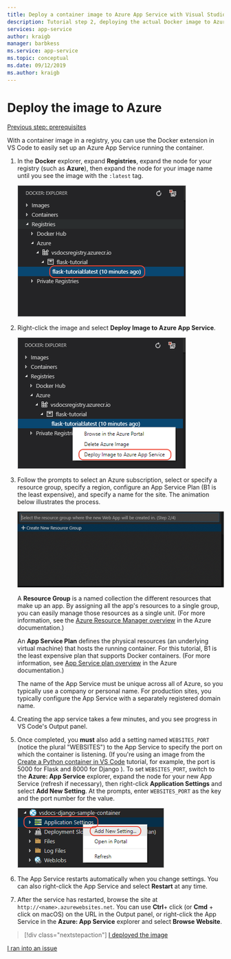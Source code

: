 ```yaml
---
title: Deploy a container image to Azure App Service with Visual Studio Code
description: Tutorial step 2, deploying the actual Docker image to Azure App Service from a container registry.
services: app-service
author: kraigb
manager: barbkess
ms.service: app-service
ms.topic: conceptual
ms.date: 09/12/2019
ms.author: kraigb
---
```


# Deploy the image to Azure

[Previous step: prerequisites](tutorial-deploy-containers-01.md)

With a container image in a registry, you can use the Docker extension in VS Code to easily set up an Azure App Service running the container.

1. In the **Docker** explorer, expand **Registries**, expand the node for your registry (such as **Azure**), then expand the node for your image name until you see the image with the `:latest` tag.

    ![Locating an image in the Docker explorer](media/deploy-containers/deploy-find-image.png)

1. Right-click the image and select **Deploy Image to Azure App Service**.

    ![Selecting the Deploy menu command](media/deploy-containers/deploy-menu.png)

1. Follow the prompts to select an Azure subscription, select or specify a resource group, specify a region, configure an App Service Plan (B1 is the least expensive), and specify a name for the site. The animation below illustrates the process.

    ![Create and Deploy animation](media/deploy-containers/deploy-to-app-service.gif)

    A **Resource Group** is a named collection the different resources that make up an app. By assigning all the app's resources to a single group, you can easily manage those resources as a single unit. (For more information, see the [Azure Resource Manager overview](https://docs.microsoft.com/azure/azure-resource-manager/resource-group-overview) in the Azure documentation.)

    An **App Service Plan** defines the physical resources (an underlying virtual machine) that hosts the running container. For this tutorial, B1 is the least expensive plan that supports Docker containers. (For more information, see [App Service plan overview](https://docs.microsoft.com/azure/app-service/azure-web-sites-web-hosting-plans-in-depth-overview) in the Azure documentation.)

    The name of the App Service must be unique across all of Azure, so you typically use a company or personal name. For production sites, you typically configure the App Service with a separately registered domain name.

1. Creating the app service takes a few minutes, and you see progress in VS Code's Output panel.

1. Once completed, you **must** also add a setting named `WEBSITES_PORT` (notice the plural "WEBSITES") to the App Service to specify the port on which the container is listening. (If you're using an image from the [Create a Python container in VS Code](https://code.visualstudio.com/docs/python/tutorial-create-container) tutorial, for example, the port is 5000 for Flask and 8000 for Django ). To set `WEBSITES_PORT`, switch to the **Azure: App Service** explorer, expand the node for your new App Service (refresh if necessary), then right-click **Application Settings** and select **Add New Setting**. At the prompts, enter `WEBSITES_PORT` as the key and the port number for the value.

    ![Context menu command on an App Service for Add New Setting](media/deploy-containers/add-app-service-setting.png)

1. The App Service restarts automatically when you change settings. You can also right-click the App Service and select **Restart** at any time.

1. After the service has restarted, browse the site at `http://<name>.azurewebsites.net`. You can use **Ctrl**+ click (or **Cmd** + click on macOS) on the URL in the Output panel, or right-click the App Service in the **Azure: App Service** explorer and select **Browse Website**.

> [!div class="nextstepaction"]
> [I deployed the image](tutorial-deploy-containers-03.md)

[I ran into an issue](https://www.research.net/r/PWZWZ52?tutorial=vscode-appservice-containers&step=02-deploy-container)

